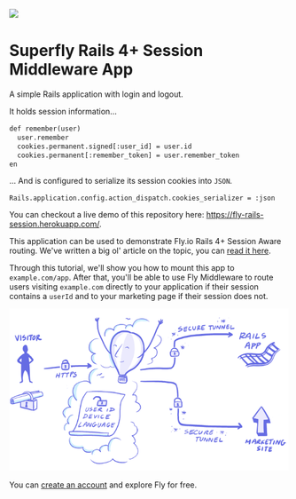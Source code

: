 <a href="https://fly.io/slack/"><img src="https://fly.io/slack/badge.svg"></a>

# Superfly Rails 4+ Session Middleware App

A simple Rails application with login and logout.

It holds session information...

```
def remember(user)
  user.remember
  cookies.permanent.signed[:user_id] = user.id
  cookies.permanent[:remember_token] = user.remember_token
en
```

... And is configured to serialize its session cookies into `JSON`.

```
Rails.application.config.action_dispatch.cookies_serializer = :json
```

You can checkout a live demo of this repository here: https://fly-rails-session.herokuapp.com/.

This application can be used to demonstrate Fly.io Rails 4+ Session Aware routing. We've written a big ol' article on the topic, you can [read it here](https://fly.io/articles/routing-via-http-headers-with-rails-4/).

Through this tutorial, we'll show you how to mount this app to `example.com/app`. After that, you'll be able to use Fly Middleware to route users visiting `example.com` directly to your application if their session contains a `userId` and to your marketing page if their session does not.

![Balloon Demo](app/assets/images/sessions.png)

You can [create an account](https://fly.io) and explore Fly for free.
